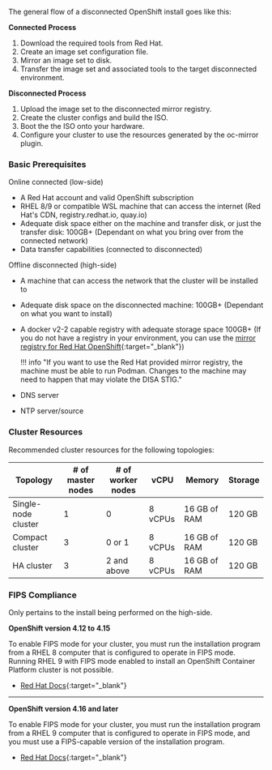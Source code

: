 The general flow of a disconnected OpenShift install goes like this: 

**Connected Process**

1. Download the required tools from Red Hat.
1. Create an image set configuration file.
1. Mirror an image set to disk.
1. Transfer the image set and associated tools to the target disconnected environment.

**Disconnected Process**

1. Upload the image set to the disconnected mirror registry.
1. Create the cluster configs and build the ISO.
1. Boot the the ISO onto your hardware.
1. Configure your cluster to use the resources generated by the oc-mirror plugin.

### Basic Prerequisites
Online connected (low-side)
    
  - A Red Hat account and valid OpenShift subscription
  - RHEL 8/9 or compatible WSL machine that can access the internet (Red Hat's CDN, registry.redhat.io, quay.io)
  - Adequate disk space either on the machine and transfer disk, or just the transfer disk: 100GB+ (Dependant on what you bring over from the connected network)
  - Data transfer capabilities (connected to disconnected)

Offline disconnected (high-side) 
  
  - A machine that can access the network that the cluster will be installed to
  - Adequate disk space on the disconnected machine: 100GB+ (Dependant on what you want to install)
  - A docker v2-2 capable registry with adequate storage space 100GB+ (If you do not have a registry in your environment, you can use the [mirror registry for Red Hat OpenShift](https://docs.redhat.com/en/documentation/openshift_container_platform/4.18/html-single/disconnected_environments/index#installing-mirroring-creating-registry){:target="_blank"})
  
    !!! info "If you want to use the Red Hat provided mirror registry, the machine must be able to run Podman. Changes to the machine may need to happen that may violate the DISA STIG."
  
  - DNS server
  - NTP server/source

### Cluster Resources

Recommended cluster resources for the following topologies:

|Topology            |# of master nodes |# of worker nodes |vCPU    |Memory       |Storage |
|-                   |-                 |-                 |-       |-            |-       |
|Single-node cluster |1                 |0                 |8 vCPUs |16 GB of RAM |120 GB  |
|Compact cluster     |3                 |0 or 1            |8 vCPUs |16 GB of RAM |120 GB  |
|HA cluster          |3                 |2 and above       |8 vCPUs |16 GB of RAM |120 GB  |


### FIPS Compliance
Only pertains to the install being performed on the high-side.

**OpenShift version 4.12 to 4.15** 

To enable FIPS mode for your cluster, you must run the installation program from a RHEL 8 computer that is configured to operate in FIPS mode. Running RHEL 9 with FIPS mode enabled to install an OpenShift Container Platform cluster is not possible. 

  - [Red Hat Docs](https://docs.redhat.com/en/documentation/openshift_container_platform/4.12/html/installation_overview/installing-fips#installing-fips){:target="_blank"}

---

**OpenShift version 4.16 and later** 

To enable FIPS mode for your cluster, you must run the installation program from a RHEL 9 computer that is configured to operate in FIPS mode, and you must use a FIPS-capable version of the installation program. 
  
  - [Red Hat Docs](https://docs.redhat.com/en/documentation/openshift_container_platform/4.16/html/installation_overview/installing-fips#installing-fips){:target="_blank"}
